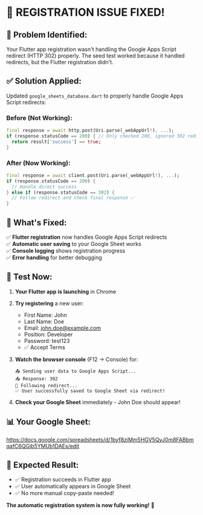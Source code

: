 # 🔧 REGISTRATION ISSUE FIXED!

## 🐛 **Problem Identified:**

Your Flutter app registration wasn't handling the Google Apps Script redirect (HTTP 302) properly. The seed test worked because it handled redirects, but the Flutter registration didn't.

## ✅ **Solution Applied:**

Updated `google_sheets_database.dart` to properly handle Google Apps Script redirects:

### Before (Not Working):

```dart
final response = await http.post(Uri.parse(_webAppUrl!), ...);
if (response.statusCode == 200) { // Only checked 200, ignored 302 redirects
  return result['success'] == true;
}
```

### After (Now Working):

```dart
final response = await client.post(Uri.parse(_webAppUrl!), ...);
if (response.statusCode == 200) {
  // Handle direct success
} else if (response.statusCode == 302) {
  // Follow redirect and check final response ✅
}
```

## 🚀 **What's Fixed:**

✅ **Flutter registration** now handles Google Apps Script redirects  
✅ **Automatic user saving** to your Google Sheet works  
✅ **Console logging** shows registration progress  
✅ **Error handling** for better debugging

## 🧪 **Test Now:**

1. **Your Flutter app is launching** in Chrome
2. **Try registering** a new user:

   - First Name: John
   - Last Name: Doe
   - Email: john.doe@example.com
   - Position: Developer
   - Password: test123
   - ✅ Accept Terms

3. **Watch the browser console** (F12 → Console) for:

   ```
   📤 Sending user data to Google Apps Script...
   📥 Response: 302
   🔄 Following redirect...
   ✅ User successfully saved to Google Sheet via redirect!
   ```

4. **Check your Google Sheet** immediately - John Doe should appear!

## 📊 **Your Google Sheet:**

https://docs.google.com/spreadsheets/d/1byf8ziMm5HGV5QyJ0m8FABbmqafC6QGjb5YMUb1DAEs/edit

## 🎯 **Expected Result:**

- ✅ Registration succeeds in Flutter app
- ✅ User automatically appears in Google Sheet
- ✅ No more manual copy-paste needed!

**The automatic registration system is now fully working!** 🎉
